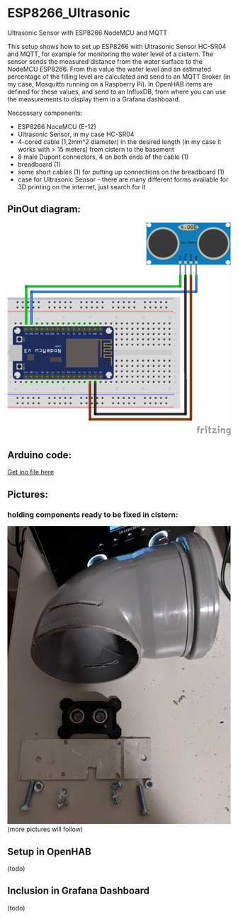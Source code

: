 # ESP8266_Ultrasonic
Ultrasonic Sensor with ESP8266 NodeMCU and MQTT

This setup shows how to set up ESP8266 with Ultrasonic Sensor HC-SR04 and MQTT, for example for monitoring the water level of a cistern.
The sensor sends the measured distance from the water surface to the NodeMCU ESP8266. From this value the water level and an estimated percentage of the filling level are calculated and send to an MQTT Broker (in my case, Mosquitto running on a Raspberry Pi).
In OpenHAB items are defined for these values, and send to an InfluxDB, from where you can use the measurements to display them in a Grafana dashboard.

Neccessary components:
- ESP8266 NoceMCU (E-12)
- Ultrasonic Sensor, in my case HC-SR04
- 4-cored cable (1,2mm^2 diameter) in the desired length (in my case it works with > 15 meters) from cistern to the basement
- 8 male Dupont connectors, 4 on both ends of the cable (1)
- breadboard (1)
- some short cables (1) for putting up connections on the breadboard (1)
- case for Ultrasonic Sensor - there are many different forms available for 3D printing on the internet, just search for it

## PinOut diagram:
![alt text](NodeMCU-Ultrasonic_bb.png "Logo Title Text 1")

## Arduino code:
[Get ino file here](Ultrasonic_with_MQTT.ino)

## Pictures:
### holding components ready to be fixed in cistern:
![alt text](halterung.jpg "holding components ready to be fixed in cistern")
(more pictures will follow)

## Setup in OpenHAB
(todo)

## Inclusion in Grafana Dashboard
(todo)
